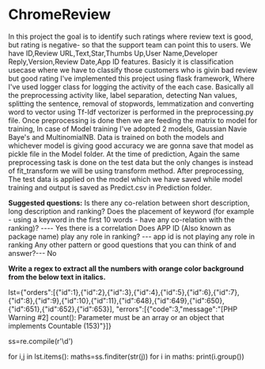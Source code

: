 # ChromeReview
In this project the goal is to identify such ratings where review text is good, but rating is negative- so that the support team can point this to users. 
We have ID,Review URL,Text,Star,Thumbs Up,User Name,Developer Reply,Version,Review Date,App ID features.
Basicly it is classification usecase where we have to classify those customers who is givin bad review but good rating
I've implemented this project using flask framework, Where I've used logger class for logging the activity of the each case.
Basically all the preprocessing activity like, label separation, detecting Nan values, splitting the sentence, removal of stopwords, lemmatization and converting word to vector using Tf-Idf vectorizer is performed in the preprocessing.py file.
Once preprocessing is done then we are feeding the matrix to model for training, In case of Model training I've adopted 2 models, Gaussian Navie Baye's and MultinomialNB. Data is trained on both the models and whichever model is giving good accuracy we are gonna save that model as pickle file in the Model folder.
At the time of prediction, Again the same preprocessing task is done on the test data but the only changes is instead of fit_transform we will be using transform method.
After preprocessing, The test data is applied on the model which we have saved while model training and output is saved as Predict.csv in Prediction folder.



**Suggested questions:**
Is there any co-relation between short description, long description and ranking? Does the placement of keyword (for example - using a keyword in the first 10 words - have any co-relation with the ranking)? ---- Yes there is a correlation
Does APP ID (Also known as package name) play any role in ranking? --- app id is not playing any role in ranking
Any other pattern or good questions that you can think of and answer?--- No



**Write a regex to extract all the numbers with orange color background from the below text in italics.**

lst={"orders":[{"id":1},{"id":2},{"id":3},{"id":4},{"id":5},{"id":6},{"id":7},{"id":8},{"id":9},{"id":10},{"id":11},{"id":648},{"id":649},{"id":650},{"id":651},{"id":652},{"id":653}],
     "errors":[{"code":3,"message":"[PHP Warning #2] count(): Parameter must be an array or an object that implements Countable (153)"}]}

ss=re.compile(r'\d')

for i,j in lst.items():
    maths=ss.finditer(str(j))
    for i in maths:
        print(i.group())
